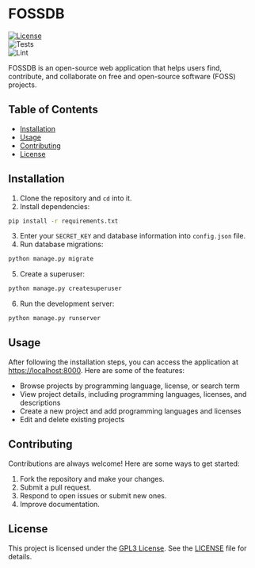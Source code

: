 # FOSSDB

[![License](https://img.shields.io/badge/license-GPLv3-blue.svg)](https://www.gnu.org/licenses/gpl-3.0.en.html)  
![Tests](https://github.com/kristoferssolo/FOSSDB/actions/workflows/test.yml/badge.svg)  
![Lint](https://github.com/kristoferssolo/FOSSDB/actions/workflows/ruff.yml/badge.svg)  


FOSSDB is an open-source web application that helps users find, contribute, and collaborate on free and open-source software (FOSS) projects.

## Table of Contents
- [Installation](#installation)
- [Usage](#usage)
- [Contributing](#contributing)
- [License](#license)

## Installation
1. Clone the repository and `cd` into it.
2. Install dependencies:
```sh
pip install -r requirements.txt
```
3. Enter your `SECRET_KEY` and database information into `config.json` file.
4. Run database migrations:
```sh
python manage.py migrate
```
5. Create a superuser:
```sh
python manage.py createsuperuser
```
6. Run the development server:
```sh
python manage.py runserver
```

## Usage
After following the installation steps, you can access the application at [https://localhost:8000](https://localhost:8000).
Here are some of the features:
- Browse projects by programming language, license, or search term
- View project details, including programming languages, licenses, and descriptions
- Create a new project and add programming languages and licenses
- Edit and delete existing projects

## Contributing
Contributions are always welcome! Here are some ways to get started:
1. Fork the repository and make your changes.
2. Submit a pull request.
3. Respond to open issues or submit new ones.
4. Improve documentation.

## License
This project is licensed under the [GPL3 License](https://www.gnu.org/licenses/gpl-3.0.en.html). See the [LICENSE](./LICENSE) file for details.
